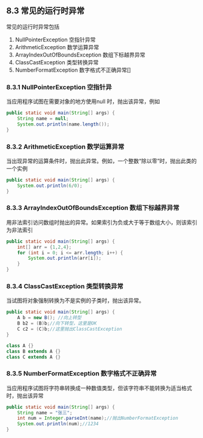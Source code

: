 ## 8.3 常见的运行时异常

常见的运行时异常包括

1) NullPointerException 空指针异常
2) ArithmeticException 数学运算异常
3) ArrayIndexOutOfBoundsException 数组下标越界异常
4) ClassCastException 类型转换异常
5) NumberFormatException 数字格式不正确异常[]

### 8.3.1 NullPointerException 空指针异

当应用程序试图在需要对象的地方使用null 时，抛出该异常，例如

~~~java
public static void main(String[] args) {
    String name = null;
    System.out.println(name.length());
}
~~~

### 8.3.2 ArithmeticException 数学运算异常

当出现异常的运算条件时，抛出此异常。例如，一个整数“除以零”时，抛出此类的一个实例

~~~java
public static void main(String[] args) {
	System.out.println(6/0);
}
~~~

### 8.3.3 ArrayIndexOutOfBoundsException 数组下标越界异常

用非法索引访问数组时抛出的异常。如果索引为负或大于等于数组大小，则该索引为非法索引

~~~java
public static void main(String[] args) {
    int[] arr = {1,2,4};
    for (int i = 0; i <= arr.length; i++) {
    	System.out.println(arr[i]);
	}
}
~~~

### 8.3.4 ClassCastException 类型转换异常

当试图将对象强制转换为不是实例的子类时，抛出该异常。

~~~java
public static void main(String[] args) {
    A b = new B(); //向上转型
    B b2 = (B)b;//向下转型，这里是OK
    C c2 = (C)b;//这里抛出ClassCastException
}

class A {}
class B extends A {}
class C extends A {}
~~~

### 8.3.5 NumberFormatException 数字格式不正确异常

当应用程序试图将字符串转换成一种数值类型，但该字符串不能转换为适当格式时，抛出该异常

~~~java
public static void main(String[] args) {
	String name = "张三";
    int num = Integer.parseInt(name);//抛出NumberFormatException
	System.out.println(num);//1234
}
~~~

